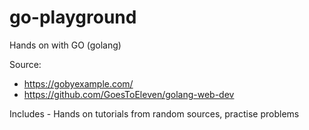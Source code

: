 # go-playground
Hands on with GO (golang)

Source:
- https://gobyexample.com/
- https://github.com/GoesToEleven/golang-web-dev


Includes - Hands on tutorials from random sources, practise problems

